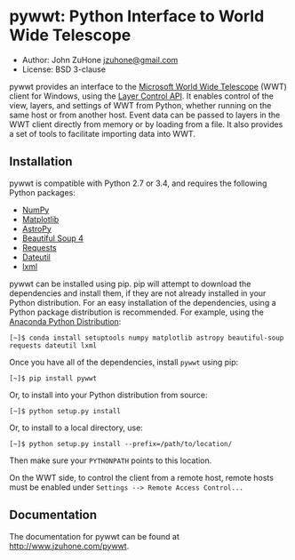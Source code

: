 pywwt: Python Interface to World Wide Telescope
================================================

- Author: John ZuHone <jzuhone@gmail.com>
- License: BSD 3-clause

pywwt provides an interface to the
[Microsoft World Wide Telescope](http://www.worldwidetelescope.org)
(WWT) client for Windows, using the
[Layer Control API](http://www.worldwidetelescope.org/Developers/?LayerControlAPI).
It enables control of the view, layers, and settings of WWT from Python, whether
running on the same host or from another host. Event data can be passed to
layers in the WWT client directly from memory or by loading from a file. It also
provides a set of tools to facilitate importing data into WWT.

Installation
------------

pywwt is compatible with Python 2.7 or 3.4, and requires the following Python packages:

- [NumPy](http://www.numpy.org)
- [Matplotlib](http://matplotlib.org)
- [AstroPy](http://www.astropy.org)
- [Beautiful Soup 4](http://www.crummy.com/software/BeautifulSoup)
- [Requests](http://docs.python-requests.org/en/latest/)
- [Dateutil](http://labix.org/python-dateutil)
- [lxml](http://lxml.de)

pywwt can be installed using pip. pip will attempt to download the dependencies and 
install them, if they are not already installed in your Python distribution. For an easy
installation of the dependencies, using a Python package distribution is recommended. For
example, using the [Anaconda Python Distribution](https://store.continuum.io/cshop/anaconda):
  
    [~]$ conda install setuptools numpy matplotlib astropy beautiful-soup requests dateutil lxml

Once you have all of the dependencies, install ``pywwt`` using pip:

    [~]$ pip install pywwt

Or, to install into your Python distribution from source:

    [~]$ python setup.py install

Or, to install to a local directory, use:

    [~]$ python setup.py install --prefix=/path/to/location/

Then make sure your `PYTHONPATH` points to this location.

On the WWT side, to control the client from a remote host, remote
hosts must be enabled under `Settings --> Remote Access Control...`

Documentation
-------------

The documentation for pywwt can be found at http://www.jzuhone.com/pywwt.